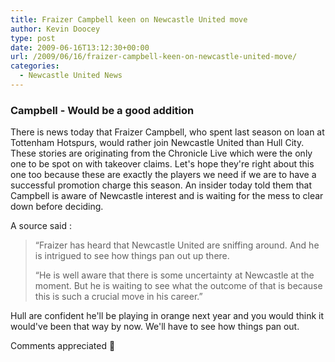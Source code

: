 ```yaml
---
title: Fraizer Campbell keen on Newcastle United move
author: Kevin Doocey
type: post
date: 2009-06-16T13:12:30+00:00
url: /2009/06/16/fraizer-campbell-keen-on-newcastle-united-move/
categories:
  - Newcastle United News
---
```


### Campbell - Would be a good addition

There is news today that Fraizer Campbell, who spent last season on loan at Tottenham Hotspurs, would rather join Newcastle United than Hull City. These stories are originating from the Chronicle Live which were  the only one to be spot on with takeover claims. Let's hope they're right about this one too because these are exactly the players we need if we are to have a successful promotion charge this season. An insider today told them that Campbell is aware of Newcastle interest and is waiting for the mess to clear down before deciding.

A source said :

> “Fraizer has heard that Newcastle United are sniffing around. And he is intrigued to see how things pan out up there.
>
> “He is well aware that there is some uncertainty at Newcastle at the moment. But he is waiting to see what the outcome of that is because this is such a crucial move in his career.”

Hull are confident he'll be playing in orange next year and you would think it would've been that way by now. We'll have to see how things pan out.

Comments appreciated 🙂

